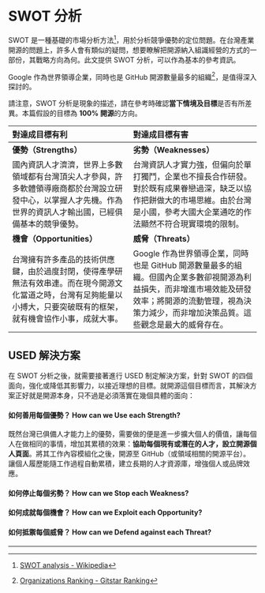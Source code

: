 # SWOT 分析

SWOT 是一種基礎的市場分析方法[^1]，用於分析競爭優勢的定位問題。在台灣產業開源的問題上，許多人會有類似的疑問，想要瞭解把開源納入組識經營的方式的一部份，其戰略方向為何。此文提供 SWOT 分析，可以作為基本的參考資訊。

Google 作為世界領導企業，同時也是 GitHub 開源數量最多的組織[^2]，是值得深入探討的。

請注意，SWOT 分析是現象的描述，請在參考時確認**當下情境及目標**是否有所差異。本篇假設的目標為 **100% 開源**的方向。

| **對達成目標有利** | **對達成目標有害** |
| :--- | :--- |
| **優勢（Strengths）** | **劣勢（Weaknesses）** |
| 國內資訊人才濟濟，世界上多數領域都有台灣頂尖人才參與，許多軟體領導廠商都於台灣設立研發中心，以掌握人才先機。作為世界的資訊人才輸出國，已經俱備基本的競爭優勢。 | 台灣資訊人才實力強，但偏向於單打獨鬥，企業也不擅長合作研發。對於既有成果眷戀過深，缺乏以協作把餅做大的市場思維。由於台灣是小國，參考大國大企業通吃的作法顯然不符合現實環境的限制。 |
| **機會（Opportunities）** | **威脅（Threats）** |
| 台灣擁有許多產品的技術供應鍵，由於過度封閉，使得產學研無法有效串連。而在現今開源文化當道之時，台灣有足夠能量以小搏大，只要突破既有的框架，就有機會協作小事，成就大事。 | Google 作為世界領導企業，同時也是 GitHub 開源數量最多的組織。但國內企業多數卻視開源為利益損失，而非增進市場效能及研發效率；將開源的流動管理，視為決策力減少，而非增加決策品質。這些觀念是最大的威脅存在。 |

## USED 解決方案

在 SWOT 分析之後，就需要接著進行 USED 制定解決方案，針對 SWOT 的四個面向，強化或降低其影響力，以接近理想的目標。就開源這個目標而言，其解決方案正好就是開源本身，只不過是必須落實在幾個具體的面向：

#### 如何善用每個優勢？ How can we Use each Strength?

既然台灣已俱備人才能力上的優勢，需要做的便是進一步擴大個人的價值，讓每個人在做相同的事情，增加其累積的效果：**協助每個現有或潛在的人才，設立開源個人頁面**。將其工作內容模組化之後，開源至 GitHub（或領域相關的開源平台）。讓個人履歷能隨工作過程自動累積，建立長期的人才資源庫，增強個人或品牌效應。

#### 如何停止每個劣勢？ How can we Stop each Weakness?

#### 如何成就每個機會？ How can we Exploit each Opportunity?

#### 如何抵禦每個威脅？ How can we Defend against each Threat?

---

[^1]:  [SWOT analysis - Wikipedia](https://en.wikipedia.org/wiki/SWOT_analysis)

[^2]:  [Organizations Ranking - Gitstar Ranking](https://gitstar-ranking.com/organizations)


